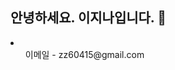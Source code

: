 <H2>안녕하세요. 이지나입니다. 👋</H2>
<li>
  <ul>이메일 - zz60415@gmail.com</ul>
</li>

<!--
**jinaleee/jinaleee** is a ✨ _special_ ✨ repository because its `README.md` (this file) appears on your GitHub profile.

Here are some ideas to get you started:

- 🔭 I’m currently working on ...
- 🌱 I’m currently learning ...
- 👯 I’m looking to collaborate on ...
- 🤔 I’m looking for help with ...
- 💬 Ask me about ...
- 📫 How to reach me: ...
- 😄 Pronouns: ...
- ⚡ Fun fact: ...
-->
